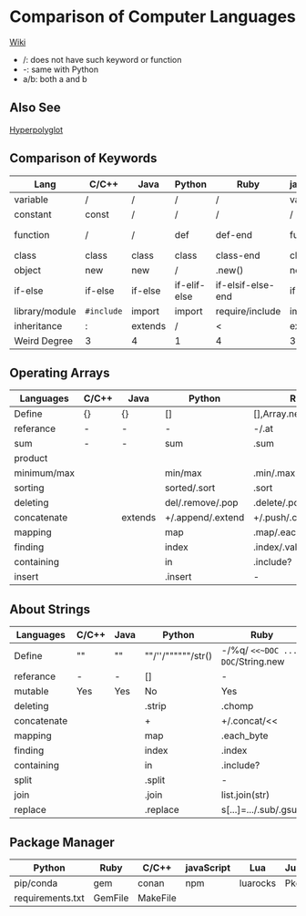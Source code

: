 # Comparison of Computer Languages

[Wiki](https://en.wikipedia.org/wiki/Comparison_of_programming_languages_(syntax))

* /: does not have such keyword or function
* -: same with Python
* a/b: both a and b

## Also See
[Hyperpolyglot](http://hyperpolyglot.org/)

## Comparison of Keywords

| Lang           | C/C++      | Java    | Python       | Ruby              | javaScript | go      | swift   | scala   | php             | julia              |
| -------------- | ---------- | ------- | ------------ | ----------------- | ---------- | ------- | ------- | ------- | --------------- | ------------------ |
| variable       | /         | /      | /           | /                | var/let    | var     | var     | var     | /              | /                 |
| constant       | const      | /      | /           | /                | /         | const   | let     | val     | define          | /                 |
| function       | /         | /      | def          | def-end           | function   | func    | func    | def     | function        | function-end       |
| class          | class      | class   | class        | class-end         | class      | /      | class   | class   | class           | /                 |
| object         | new        | new     | /           | .new()            | new        | /      | /      | new     | new             | /                 |
| if-else        | if-else    | if-else | if-elif-else | if-elsif-else-end | if-else    | if-else | if-else | if-else | if-elseif-else  | if-elseif-else-end |
| library/module | `#include` | import  | import       | require/include   | import     | import  | import  | import  | include/require | import/using       |
| inheritance    | :          | extends | /           | <                 | extends    | /      | :       | extends | extends         |                    |
| Weird Degree   | 3          | 4       | 1            | 4                 | 3          | 5       | 2       | 3       | 5               | 4                  |



## Operating Arrays

| Languages   | C/C++ | Java    | Python            | Ruby                    | javaScript    | go   | swift         | scala | php  | julia         |
| ----------- | ----- | ------- | ----------------- | ----------------------- | ------------- | ---- | ------------- | ----- | ---- | ------------- |
| Define      | {}    | {}      | []                | [],Array.new,Array[]    | [],Array()    | var  | var           |       |      | [],Array{}    |
| referance   | -     | -       | -                 | -/.at                   | -             | -    | -             | -     | -    | -/getindex    |
| sum         | -     | -       | sum               | .sum                    | -             | -    | -             | -     | -    | -             |
| product     |       |         |                   |                         |               |      |               |       |      | prod          |
| minimum/max |       |         | min/max           | .min/.max               | -             | -    | -             | -     | -    | -             |
| sorting     |       |         | sorted/.sort      | .sort                   | .sort         |      |               |       |      | sort          |
| deleting    |       |         | del/.remove/.pop  | .delete/.pop/.delete_at | .pop/.shift   |      | .remove(,at:) |       |      |               |
| concatenate |       | extends | +/.append/.extend | +/.push/.concat/<<      | .push/.concat |      |               |       |      |               |
| mapping     |       |         | map               | .map/.each              | .map          |      |               |       |      | map           |
| finding     |       |         | index             | .index/.values_at       |               |      |               |       |      | cat/vcat/hcat |
| containing  |       |         | in                | .include?               |               |      |               |       |      | in            |
| insert      |       |         | .insert           | -                       |               |      | .insert(,at:) |       |      |               |



## About Strings

| Languages   | C/C++ | Java    | Python           | Ruby                    | javaScript    | Swift | Julia | Lua |
| ----------- | ----- | ------- | ---------------- | ----------------------- | ------------- | ---- | ----- | ----------- |
| Define      | "" | "" | ""/''/""""""/str() | -/%q/ `<<~DOC ... DOC`/String.new | -/String.new() | -/String() | - | ""/''/[[]] |
| referance  | -     | -       | []               | -                   | -             | [Index] | - | string.sub |
| mutable | Yes  | Yes    | No |Yes|No| Yes | No | No |
| deleting    |       |         | .strip | .chomp |    |  |  |  |
| concatenate |       |  | +                | +/.concat/<< | - | +/.append | */string | .. |
| mapping     |       |         | map              | .each_byte           |                |  |  |  |
| finding     |       |         | index            | .index       | .search |  | findnext | string.find |
| containing  |       |         | in               | .include?               | - |  | occursin |  |
| split | | | .split | - | - |  |  |  |
| join | | | .join | list.join(str) | list.join(str) |  | join |  |
| replace | | | .replace | s[...]=.../.sub/.gsub | - | | replace | string.gsub |



## Package Manager

| Python           | Ruby    | C/C++    | javaScript | Lua      | Julia | Haskell         | R                  | Java  | Swift |
| ---------------- | ------- | -------- | ---------- | -------- | ----- | --------------- | ------------------ | ----- | ----- |
| pip/conda        | gem     | conan    | npm        | luarocks | Pkg   | Cabal/stock/nix | install.packages() | maven | spm   |
| requirements.txt | GemFile | MakeFile |            |          |       |                 |                    |       |       |

